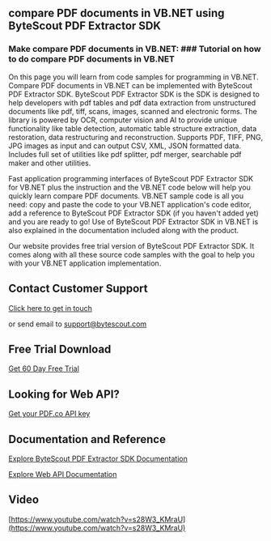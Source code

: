 ## compare PDF documents in VB.NET using ByteScout PDF Extractor SDK

### Make compare PDF documents in VB.NET: ### Tutorial on how to do compare PDF documents in VB.NET

On this page you will learn from code samples for programming in VB.NET. Compare PDF documents in VB.NET can be implemented with ByteScout PDF Extractor SDK. ByteScout PDF Extractor SDK is the SDK is designed to help developers with pdf tables and pdf data extraction from unstructured documents like pdf, tiff, scans, images, scanned and electronic forms. The library is powered by OCR, computer vision and AI to provide unique functionality like table detection, automatic table structure extraction, data restoration, data restructuring and reconstruction. Supports PDF, TIFF, PNG, JPG images as input and can output CSV, XML, JSON formatted data. Includes full set of utilities like pdf splitter, pdf merger, searchable pdf maker and other utilities.

Fast application programming interfaces of ByteScout PDF Extractor SDK for VB.NET plus the instruction and the VB.NET code below will help you quickly learn compare PDF documents. VB.NET sample code is all you need: copy and paste the code to your VB.NET application's code editor, add a reference to ByteScout PDF Extractor SDK (if you haven't added yet) and you are ready to go! Use of ByteScout PDF Extractor SDK in VB.NET is also explained in the documentation included along with the product.

Our website provides free trial version of ByteScout PDF Extractor SDK. It comes along with all these source code samples with the goal to help you with your VB.NET application implementation.

## Contact Customer Support

[Click here to get in touch](https://bytescout.zendesk.com/hc/en-us/requests/new?subject=ByteScout%20PDF%20Extractor%20SDK%20Question)

or send email to [support@bytescout.com](mailto:support@bytescout.com?subject=ByteScout%20PDF%20Extractor%20SDK%20Question) 

## Free Trial Download

[Get 60 Day Free Trial](https://bytescout.com/download/web-installer?utm_source=github-readme)

## Looking for Web API? 

[Get your PDF.co API key](https://pdf.co/documentation/api?utm_source=github-readme)

## Documentation and Reference

[Explore ByteScout PDF Extractor SDK Documentation](https://bytescout.com/documentation/index.html?utm_source=github-readme)

[Explore Web API Documentation](https://pdf.co/documentation/api?utm_source=github-readme)

## Video

[https://www.youtube.com/watch?v=s28W3_KMraU](https://www.youtube.com/watch?v=s28W3_KMraU)